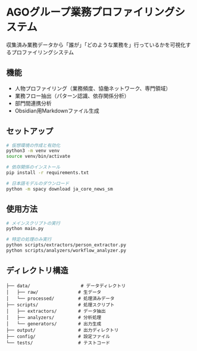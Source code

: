 # AGOグループ業務プロファイリングシステム

収集済み業務データから「誰が」「どのような業務を」行っているかを可視化するプロファイリングシステム

## 機能

- 人物プロファイリング（業務頻度、協働ネットワーク、専門領域）
- 業務フロー抽出（パターン認識、依存関係分析）
- 部門間連携分析
- Obsidian用Markdownファイル生成

## セットアップ

```bash
# 仮想環境の作成と有効化
python3 -m venv venv
source venv/bin/activate

# 依存関係のインストール
pip install -r requirements.txt

# 日本語モデルのダウンロード
python -m spacy download ja_core_news_sm
```

## 使用方法

```bash
# メインスクリプトの実行
python main.py

# 特定の処理のみ実行
python scripts/extractors/person_extractor.py
python scripts/analyzers/workflow_analyzer.py
```

## ディレクトリ構造

```
├── data/                   # データディレクトリ
│   ├── raw/               # 生データ
│   └── processed/         # 処理済みデータ
├── scripts/               # 処理スクリプト
│   ├── extractors/        # データ抽出
│   ├── analyzers/         # 分析処理
│   └── generators/        # 出力生成
├── output/                # 出力ディレクトリ
├── config/                # 設定ファイル
└── tests/                 # テストコード
```